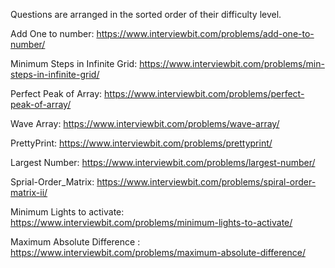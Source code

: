 Questions are arranged in the sorted order of their difficulty level.

Add One to number: https://www.interviewbit.com/problems/add-one-to-number/

Minimum Steps in Infinite Grid: https://www.interviewbit.com/problems/min-steps-in-infinite-grid/

Perfect Peak of Array: https://www.interviewbit.com/problems/perfect-peak-of-array/

Wave Array: https://www.interviewbit.com/problems/wave-array/

PrettyPrint: https://www.interviewbit.com/problems/prettyprint/

Largest Number: https://www.interviewbit.com/problems/largest-number/

Sprial-Order_Matrix: https://www.interviewbit.com/problems/spiral-order-matrix-ii/

Minimum Lights to activate: https://www.interviewbit.com/problems/minimum-lights-to-activate/

Maximum Absolute Difference : https://www.interviewbit.com/problems/maximum-absolute-difference/
